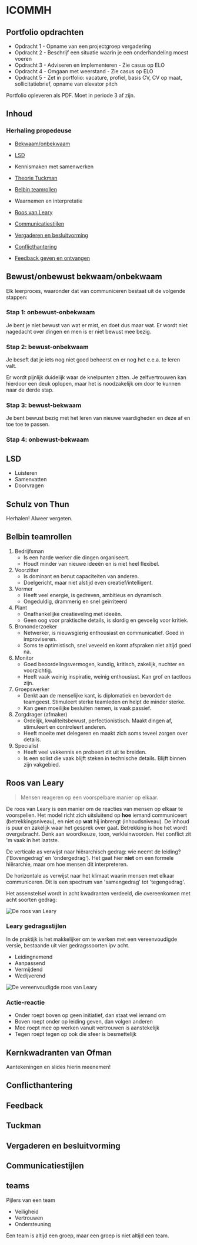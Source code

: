 # ICOMMH

## Portfolio opdrachten

* Opdracht 1 - Opname van een projectgroep vergadering
* Opdracht 2 - Beschrijf een situatie waarin je een onderhandeling moest voeren
* Opdracht 3 - Adviseren en implementeren - Zie casus op ELO
* Opdracht 4 - Omgaan met weerstand - Zie casus op ELO
* Opdracht 5 - Zet in portfolio: vacature, profiel, basis CV, CV op maat, sollicitatiebrief, opname van elevator pitch

Portfolio opleveren als PDF. Moet in periode 3 af zijn.

## Inhoud

### Herhaling propedeuse

* [Bekwaam/onbekwaam](#bewustonbewust-bekwaamonbekwaam)
* [LSD](#lsd)

* Kennismaken met samenwerken
* [Theorie Tuckman](#tuckman)
* [Belbin teamrollen](#belbin-teamrollen)
* Waarnemen en interpretatie
* [Roos van Leary](#roos-van-leary)
* [Communicatiestijlen](#communicatiestijlen)
* [Vergaderen en besluitvorming](#vergaderen-en-besluitvorming)
* [Conflicthantering](#conflicthantering)
* [Feedback geven en ontvangen](#feedback)

## Bewust/onbewust bekwaam/onbekwaam

Elk leerproces, waaronder dat van communiceren bestaat uit de volgende stappen:

### Stap 1: onbewust-onbekwaam

Je bent je niet bewust van wat er mist, en doet dus maar wat. Er wordt niet nagedacht over dingen en men is er niet bewust mee bezig.

### Stap 2: bewust-onbekwaam

Je beseft dat je iets nog niet goed beheerst en er nog het e.e.a. te leren valt.

Er wordt pijnlijk duidelijk waar de knelpunten zitten. Je zelfvertrouwen kan hierdoor een deuk oplopen, maar het is noodzakelijk om door te kunnen naar de derde stap.

### Stap 3: bewust-bekwaam

Je bent bewust bezig met het leren van nieuwe vaardigheden en deze af en toe toe te passen.

### Stap 4: onbewust-bekwaam

## LSD

* Luisteren
* Samenvatten
* Doorvragen

## Schulz von Thun

Herhalen! Alweer vergeten.



## Belbin teamrollen

1. Bedrijfsman
	* Is een harde werker die dingen organiseert.
	* Houdt minder van nieuwe ideeën en is niet heel flexibel. 
2. Voorzitter
	* Is dominant en benut capaciteiten van anderen.
	* Doelgericht, maar niet alstijd even creatief/intelligent.
3. Vormer
	* Heeft veel energie, is gedreven, ambitieus en dynamisch.
	* Ongeduldig, drammerig en snel geïrriteerd
4. Plant
	* Onafhankelijke creatieveling met ideeën.
	* Geen oog voor praktische details, is slordig en gevoelig voor kritiek.
5. Brononderzoeker
	* Netwerker, is nieuwsgierig enthousiast en communicatief. Goed in improviseren.
	* Soms te optimistisch, snel veveeld en komt afspraken niet altijd goed na.
6. Monitor
	* Goed beoordelingsvermogen, kundig, kritisch, zakelijk, nuchter en voorzichtig.
	* Heeft vaak weinig inspiratie, weinig enthousiast. Kan grof en tactloos zijn.
7. Groepswerker
	* Denkt aan de menselijke kant, is diplomatiek en bevordert de teamgeest. Stimuleert sterke teamleden en helpt de minder sterke.
	* Kan geen moeilijke besluiten nemen, is vaak passief.
8. Zorgdrager (afmaker)
	* Ordelijk, kwaliteitsbewust, perfectionistisch. Maakt dingen af, stimuleert en controleert anderen.
	* Heeft moeite met delegeren en maakt zich soms teveel zorgen over details.
9. Specialist
	* Heeft veel vakkennis en probeert dit uit te breiden.
	* Is een solist die vaak blijft steken in technische details. Blijft binnen zijn vakgebied.

## Roos van Leary

> Mensen reageren op een voorspelbare manier op elkaar.

De roos van Leary is een manier om de reacties van mensen op elkaar te voorspellen. Het model richt zich uitsluitend op **hoe** iemand communiceert (betrekkingsniveau), en niet op **wat** hij inbrengt (inhoudsniveau).
De inhoud is puur en zakelijk waar het gesprek over gaat. Betrekking is hoe het wordt overgebracht. Denk aan woordkeuze, toon, verkleinwoorden. Het conflict zit 'm vaak in het laatste.

De verticale as verwijst naar hiërarchisch gedrag: wie neemt de leiding? ('Bovengedrag' en 'ondergedrag'). Het gaat hier **niet** om een formele hiërarchie, maar om hoe mensen dit interpreteren.

De horizontale as verwijst naar het klimaat waarin mensen met elkaar communiceren. Dit is een spectrum van 'samengedrag' tot 'tegengedrag'.

Het assenstelsel wordt in acht kwadranten verdeeld, die overeenkomen met acht soorten gedrag:

![De roos van Leary](Roos-van-Leary.png)

### Leary gedragsstijlen

In de praktijk is het makkelijker om te werken met een vereenvoudigde versie, bestaande uit vier gedragssoorten ipv acht.

* Leidingnemend
* Aanpassend
* Vermijdend
* Wedijverend

![De vereenvoudigde roos van Leary](Leary.svg)

### Actie-reactie

* Onder roept boven op
geen initiatief, dan staat wel iemand om
* Boven roept onder op
leiding geven, dan volgen anderen
* Mee roept mee op
werken vanuit vertrouwen is aanstekelijk
* Tegen roept tegen op
ook die sfeer is besmettelijk

## Kernkwadranten van Ofman

Aantekeningen en slides hierin meenemen!

## Conflicthantering

## Feedback

## Tuckman

## Vergaderen en besluitvorming

## Communicatiestijlen

## teams

Pijlers van een team

* Veiligheid
* Vertrouwen
* Ondersteuning

Een team is altijd een groep, maar een groep is niet altijd een team.